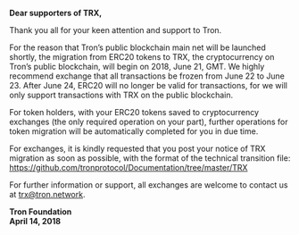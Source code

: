 **Dear supporters of TRX,**  
    
   Thank you all for your keen attention and support to Tron.  
   
   For the reason that Tron’s public blockchain main net will be launched shortly, the migration from ERC20 tokens to TRX, the cryptocurrency on Tron’s public blockchain, will begin on 2018, June 21, GMT. We highly recommend exchange that all transactions be frozen from June 22 to June 23. After June 24, ERC20 will no longer be valid for transactions, for we will only support transactions with TRX on the public blockchain.  
   
   For token holders, with your ERC20 tokens saved to cryptocurrency exchanges (the only required operation on your part), further operations for token migration will be automatically completed for you in due time.  
   
   For exchanges, it is kindly requested that you post your notice of TRX migration as soon as possible, with the format of the technical transition file: https://github.com/tronprotocol/Documentation/tree/master/TRX  
   
   For further information or support, all exchanges are welcome to contact us at trx@tron.network.

**Tron Foundation**  
**April 14, 2018**
